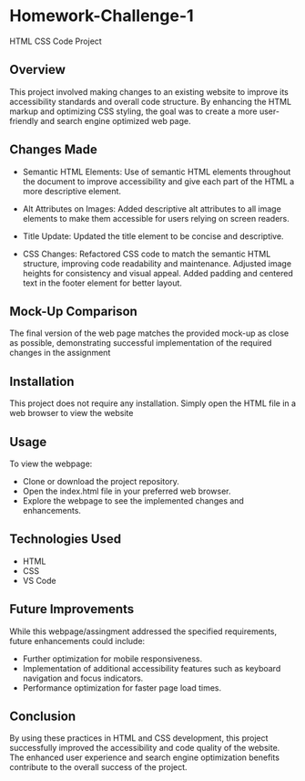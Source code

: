 # Homework-Challenge-1
HTML CSS Code Project

## Overview
This project involved making changes to an existing website to improve its accessibility standards and overall code structure. By enhancing the HTML markup and optimizing CSS styling, the goal was to create a more user-friendly and search engine optimized web page.

## Changes Made
* Semantic HTML Elements: Use of semantic HTML elements throughout the document to improve accessibility and give each part of the HTML a more descriptive element.

* Alt Attributes on Images: Added descriptive alt attributes to all image elements to make them accessible for users relying on screen readers.

* Title Update: Updated the title element to be concise and descriptive.

* CSS Changes: Refactored CSS code to match the semantic HTML structure, improving code readability and maintenance.
Adjusted image heights for consistency and visual appeal.
Added padding and centered text in the footer element for better layout.

## Mock-Up Comparison
The final version of the web page matches the provided mock-up as close as possible, demonstrating successful implementation of the required changes in the assignment

## Installation
This project does not require any installation. Simply open the HTML file in a web browser to view the website

## Usage
To view the webpage:
* Clone or download the project repository.
* Open the index.html file in your preferred web browser.
* Explore the webpage to see the implemented changes and enhancements.

## Technologies Used
* HTML
* CSS
* VS Code

## Future Improvements
While this webpage/assingment addressed the specified requirements, future enhancements could include:
* Further optimization for mobile responsiveness.
* Implementation of additional accessibility features such as keyboard navigation and focus indicators.
* Performance optimization for faster page load times.

## Conclusion
By using these practices in HTML and CSS development, this project successfully improved the accessibility and code quality of the website. The enhanced user experience and search engine optimization benefits contribute to the overall success of the project.


